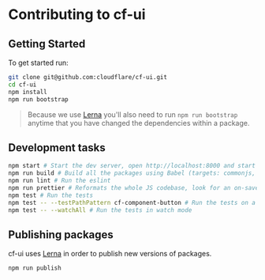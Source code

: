 # Contributing to cf-ui

## Getting Started

To get started run:

```sh
git clone git@github.com:cloudflare/cf-ui.git
cd cf-ui
npm install
npm run bootstrap
```

> Because we use [Lerna](https://lernajs.io) you'll also need to run
> `npm run bootstrap` anytime that you have changed the dependencies within a
> package.

## Development tasks

```sh
npm start # Start the dev server, open http://localhost:8000 and start deving
npm run build # Build all the packages using Babel (targets: commonjs, ES6) and Webpack (umd)
npm run lint # Run the eslint
npm run prettier # Reformats the whole JS codebase, look for an on-save integration for your editor
npm test # Run the tests
npm test -- --testPathPattern cf-component-button # Run the tests on a single package
npm test -- --watchAll # Run the tests in watch mode
```

## Publishing packages

cf-ui uses [Lerna](https://lernajs.io) in order to publish new versions of
packages.

```sh
npm run publish
```
